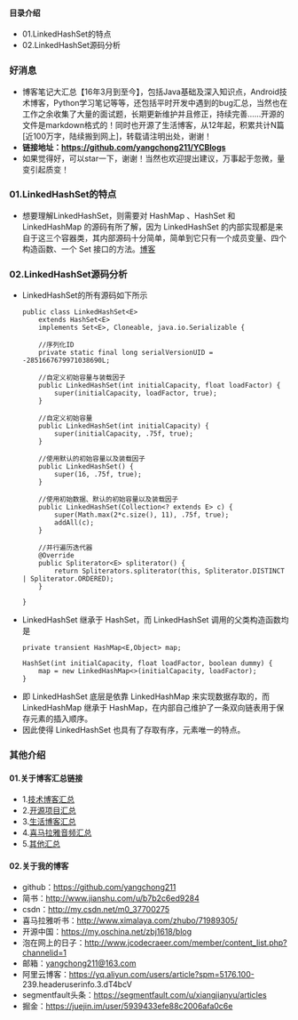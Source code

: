 #### 目录介绍
- 01.LinkedHashSet的特点
- 02.LinkedHashSet源码分析



### 好消息
- 博客笔记大汇总【16年3月到至今】，包括Java基础及深入知识点，Android技术博客，Python学习笔记等等，还包括平时开发中遇到的bug汇总，当然也在工作之余收集了大量的面试题，长期更新维护并且修正，持续完善……开源的文件是markdown格式的！同时也开源了生活博客，从12年起，积累共计N篇[近100万字，陆续搬到网上]，转载请注明出处，谢谢！
- **链接地址：https://github.com/yangchong211/YCBlogs**
- 如果觉得好，可以star一下，谢谢！当然也欢迎提出建议，万事起于忽微，量变引起质变！




### 01.LinkedHashSet的特点
- 想要理解LinkedHashSet，则需要对 HashMap 、HashSet 和 LinkedHashMap 的源码有所了解，因为 LinkedHashSet 的内部实现都是来自于这三个容器类，其内部源码十分简单，简单到它只有一个成员变量、四个构造函数、一个 Set 接口的方法。[博客](https://github.com/yangchong211/YCBlogs)



### 02.LinkedHashSet源码分析
- LinkedHashSet的所有源码如下所示
    ```
    public class LinkedHashSet<E>
        extends HashSet<E>
        implements Set<E>, Cloneable, java.io.Serializable {
    
        //序列化ID
        private static final long serialVersionUID = -2851667679971038690L;
    
        //自定义初始容量与装载因子
        public LinkedHashSet(int initialCapacity, float loadFactor) {
            super(initialCapacity, loadFactor, true);
        }
    
        //自定义初始容量
        public LinkedHashSet(int initialCapacity) {
            super(initialCapacity, .75f, true);
        }
    
        //使用默认的初始容量以及装载因子
        public LinkedHashSet() {
            super(16, .75f, true);
        }
    
        //使用初始数据、默认的初始容量以及装载因子
        public LinkedHashSet(Collection<? extends E> c) {
            super(Math.max(2*c.size(), 11), .75f, true);
            addAll(c);
        }
    
        //并行遍历迭代器
        @Override
        public Spliterator<E> spliterator() {
            return Spliterators.spliterator(this, Spliterator.DISTINCT | Spliterator.ORDERED);
        }
    
    }
    ```
- LinkedHashSet  继承于 HashSet，而 LinkedHashSet 调用的父类构造函数均是
    ```
    private transient HashMap<E,Object> map;
    
    HashSet(int initialCapacity, float loadFactor, boolean dummy) {
        map = new LinkedHashMap<>(initialCapacity, loadFactor);
    }
    ```
- 即 LinkedHashSet  底层是依靠 LinkedHashMap 来实现数据存取的，而 LinkedHashMap 继承于 HashMap，在内部自己维护了一条双向链表用于保存元素的插入顺序。
- 因此使得 LinkedHashSet 也具有了存取有序，元素唯一的特点。





### 其他介绍
#### 01.关于博客汇总链接
- 1.[技术博客汇总](https://www.jianshu.com/p/614cb839182c)
- 2.[开源项目汇总](https://blog.csdn.net/m0_37700275/article/details/80863574)
- 3.[生活博客汇总](https://blog.csdn.net/m0_37700275/article/details/79832978)
- 4.[喜马拉雅音频汇总](https://www.jianshu.com/p/f665de16d1eb)
- 5.[其他汇总](https://www.jianshu.com/p/53017c3fc75d)



#### 02.关于我的博客
- github：https://github.com/yangchong211
- 简书：http://www.jianshu.com/u/b7b2c6ed9284
- csdn：http://my.csdn.net/m0_37700275
- 喜马拉雅听书：http://www.ximalaya.com/zhubo/71989305/
- 开源中国：https://my.oschina.net/zbj1618/blog
- 泡在网上的日子：http://www.jcodecraeer.com/member/content_list.php?channelid=1
- 邮箱：yangchong211@163.com
- 阿里云博客：https://yq.aliyun.com/users/article?spm=5176.100- 239.headeruserinfo.3.dT4bcV
- segmentfault头条：https://segmentfault.com/u/xiangjianyu/articles
- 掘金：https://juejin.im/user/5939433efe88c2006afa0c6e









